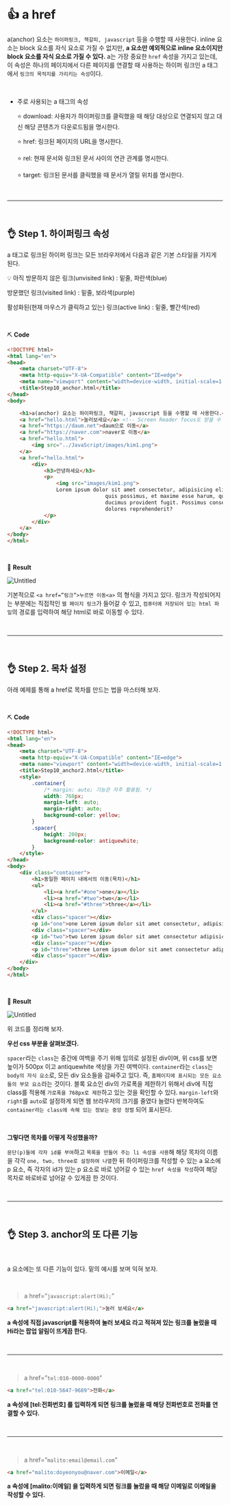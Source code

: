 # 👍 a href

a(anchor) 요소는 `하이퍼링크, 책갈피, javascript` 등을 수행할 때 사용한다. inline 요소는 block 요소를 자식 요소로 가질 수 없지만, **a 요소만 예외적으로 inline 요소이지만 block 요소를 자식 요소로 가질 수 있다.** a는 가장 중요한 `href` 속성을 가지고 있는데, 이 속성은 하나의 페이지에서 다른 페이지를 연결할 때 사용하는 하이퍼  링크인 a 태그에서 `링크의 목적지를 가리키는 속성`이다.

<br>

- 주로 사용되는 a 태그의 속성
    
    ⭐ download: 사용자가 하이퍼링크를 클릭했을 때 해당 대상으로 연결되지 않고 대신 해당 콘텐츠가 다운로드됨을 명시한다.
    
    ⭐ href: 링크된 페이지의 URL을 명시한다.
    
    ⭐ rel: 현재 문서와 링크된 문서 사이의 연관 관계를 명시한다.
    
    ⭐ target: 링크된 문서를 클릭했을 때 문서가 열릴 위치를 명시한다.
    
<br>

---
<br>


## 👌 Step 1. 하이퍼링크 속성

a 태그로 링크된 하이퍼 링크는 모든 브라우저에서 다음과 같은 기본 스타일을 가지게 된다.

<aside>
💡 아직 방문하지 않은 링크(unvisited link) : 밑줄, 파란색(blue)

방문했던 링크(visited link) : 밑줄, 보라색(purple)

활성화된(현재 마우스가 클릭하고 있는) 링크(active link) : 밑줄, 빨간색(red)

</aside>

<br>

⛏ **Code**

```html
<!DOCTYPE html>
<html lang="en">
<head>
    <meta charset="UTF-8">
    <meta http-equiv="X-UA-Compatible" content="IE=edge">
    <meta name="viewport" content="width=device-width, initial-scale=1.0">
    <title>Step10_anchor.html</title>
</head>
<body>

    <h1>a(anchor) 요소는 하이퍼링크, 책갈피, javascript 등을 수행할 때 사용한다.</h1>
    <a href="hello.html">눌러보세요</a> <!-- Screen Reader focus도 받을 수 있다. -->
    <a href="https://daum.net">daum으로 이동</a>
    <a href="https://naver.com">naver로 이동</a>
    <a href="hello.html">
        <img src="../JavaScript/images/kim1.png">
    </a>
    <a href="hello.html">
        <div>
            <h3>안녕하세요</h3>
            <p>
                <img src="images/kim1.png">
                Lorem ipsum dolor sit amet consectetur, adipisicing elit. Omnis
								quis possimus, et maxime esse harum, quos pariatur quae sit nulla
								ducimus provident fugit. Possimus consectetur quasi eaque laboriosam
								dolores reprehenderit?
            </p>
        </div>
    </a>
</body>
</html>
```

<br>

🎨 **Result**

![Untitled](https://s3.us-west-2.amazonaws.com/secure.notion-static.com/f94929b4-2135-4c26-a4c3-b0daa4805ac5/Untitled.png?X-Amz-Algorithm=AWS4-HMAC-SHA256&X-Amz-Content-Sha256=UNSIGNED-PAYLOAD&X-Amz-Credential=AKIAT73L2G45EIPT3X45%2F20220510%2Fus-west-2%2Fs3%2Faws4_request&X-Amz-Date=20220510T185940Z&X-Amz-Expires=86400&X-Amz-Signature=105ef681c63a773df3e2442b59fe2dfa9d1de1bb1f387bae4b9ba2f9fc36d67a&X-Amz-SignedHeaders=host&response-content-disposition=filename%20%3D%22Untitled.png%22&x-id=GetObject)

기본적으로 `<a href=”링크”>누르면 이동<a>` 의 형식을 가지고 있다. 링크가 작성되어지는 부분에는 직접적인 `웹 페이지 링크`가 들어갈 수 있고, `컴퓨터에 저장되어 있는 html 파일`의 경로를 입력하여 해당 html로 바로 이동할 수 있다.

<br>

---

<br>

## 👌 Step 2. 목차 설정

아래 예제를 통해 a href로 목차를 만드는 법을 마스터해 보자.

<br>

⛏ **Code**

```html
<!DOCTYPE html>
<html lang="en">
<head>
    <meta charset="UTF-8">
    <meta http-equiv="X-UA-Compatible" content="IE=edge">
    <meta name="viewport" content="width=device-width, initial-scale=1.0">
    <title>Step10_anchor2.html</title>
    <style>
        .container{
            /* margin: auto; 기능은 자주 활용됨. */
            width: 768px;
            margin-left: auto;
            margin-right: auto;
            background-color: yellow;
        }
        .spacer{
            height: 200px;
            background-color: antiquewhite;
        }
    </style>
</head>
<body>
    <div class="container">
        <h1>동일한 페이지 내에서의 이동(목차)</h1>
        <ul>
            <li><a href="#one">one</a></li>
            <li><a href="#two">two</a></li>
            <li><a href="#three">three</a></li>
        </ul>
        <div class="spacer"></div>
        <p id="one">one Lorem ipsum dolor sit amet consectetur, adipisicing elit</p>
        <div class="spacer"></div>
        <p id="two">two Lorem ipsum dolor sit amet consectetur adipisicing elit</p>
        <div class="spacer"></div>
        <p id="three">three Lorem ipsum dolor sit amet consectetur adipisicing elit</p>
        <div class="spacer"></div>
    </div>
</body>
</html>
```

<br>

🎨 **Result**

![Untitled](https://s3.us-west-2.amazonaws.com/secure.notion-static.com/88fff82a-4551-4181-b7b3-d7988816295b/Untitled.png?X-Amz-Algorithm=AWS4-HMAC-SHA256&X-Amz-Content-Sha256=UNSIGNED-PAYLOAD&X-Amz-Credential=AKIAT73L2G45EIPT3X45%2F20220510%2Fus-west-2%2Fs3%2Faws4_request&X-Amz-Date=20220510T190002Z&X-Amz-Expires=86400&X-Amz-Signature=f99186e3b7802c9220d5d597ad34d0f275e3b09549e7347bcd2eb71a48ac6987&X-Amz-SignedHeaders=host&response-content-disposition=filename%20%3D%22Untitled.png%22&x-id=GetObject)

위 코드를 정리해 보자. 

**우선 css 부분을 살펴보겠다.**

 `spacer`라는 `class`는 중간에 여백을 주기 위해 임의로 설정된 div이며, 위 css를 보면 높이가 500px 이고 antiquewhite 색상을 가진 여백이다. `container`라는 `class`는 `body의 자식 요소`로, 모든 div 요소들을 감싸주고 있다. 즉, `홈페이지에 표시되는 모든 요소들의 부모 요소`라는 것이다. 블록 요소인 div의 가로폭을 제한하기 위해서 div에 직접 class를 적용해 `가로폭을 768px로 제한`하고 있는 것을 확인할 수 있다. `margin-left`와 `right`를 `auto`로 설정하게 되면 웹 브라우저의 크기를 줄였다 늘렸다 반복하여도 `container라는 class에 속해 있는 정보는 중앙 정렬` 되어 표시된다.

<br>

**그렇다면 목차를 어떻게 작성했을까?**

 `문단(p)들에 각자 id를 부여`하고 `목록을 만들어 주는 li 속성을 사용`해 해당 목차의 이름을 각각 `one, two, three로 설정하여 나열`한 뒤 하이퍼링크를 작성할 수 있는 a 요소에 p 요소, 즉 각자의 id가 있는 p 요소로 바로 넘어갈 수 있는 `href 속성을 작성`하여 해당 목차로 바로바로 넘어갈 수 있게끔 한 것이다.

<br>

---

<br>

## 👌 Step 3. anchor의 또 다른 기능

<br>

a 요소에는 또 다른 기능이 있다. 밑의 예시를 보며 익혀 보자.

<br>

> a href=”`javascript:alert(Hi);`”

```html
<a href="javascript:alert(Hi);">눌러 보세요</a>
```

**a 속성에 직접 javascript를 적용하여 눌러 보세요 라고 적혀져 있는 링크를 눌렀을 때 Hi라는 팝업 알림이 뜨게끔 한다.**

<br>

---

<br>

> a href=”`tel:010-0000-0000`”

```html
<a href="tel:010-5647-9689">전화</a>
```

**a 속성에 [tel:전화번호] 를 입력하게 되면 링크를 눌렀을 때 해당 전화번호로 전화를 연결할 수 있다.**

<br>

---

<br>

> a href=”`malito:email@email.com`”

```html
<a href="malito:doyeonyou@naver.com">이메일</a>
```

**a 속성에 [malito:이메일] 을 입력하게 되면 링크를 눌렀을 때 해당 이메일로 이메일을 작성할 수 있다.**
